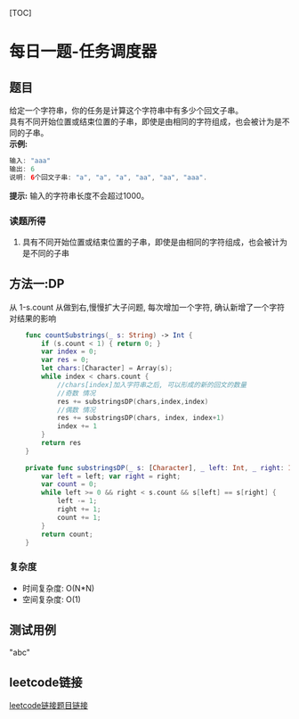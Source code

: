 [TOC]

# 每日一题-任务调度器

## 题目
给定一个字符串，你的任务是计算这个字符串中有多少个回文子串。  
具有不同开始位置或结束位置的子串，即使是由相同的字符组成，也会被计为是不同的子串。  
**示例:**  
```java
输入: "aaa"
输出: 6
说明: 6个回文子串: "a", "a", "a", "aa", "aa", "aaa".
```

**提示:**
输入的字符串长度不会超过1000。  

### 读题所得
1. 具有不同开始位置或结束位置的子串，即使是由相同的字符组成，也会被计为是不同的子串  

## 方法一:DP
从 1-s.count 从做到右,慢慢扩大子问题, 每次增加一个字符, 确认新增了一个字符对结果的影响
```swift
    func countSubstrings(_ s: String) -> Int {
        if (s.count < 1) { return 0; }
        var index = 0;
        var res = 0;
        let chars:[Character] = Array(s);
        while index < chars.count {
            //chars[index]加入字符串之后, 可以形成的新的回文的数量
            //奇数 情况
            res += substringsDP(chars,index,index)
            //偶数 情况
            res += substringsDP(chars, index, index+1)
            index += 1
        }
        return res
    }
    
    private func substringsDP(_ s: [Character], _ left: Int, _ right: Int) -> Int {
        var left = left; var right = right;
        var count = 0;
        while left >= 0 && right < s.count && s[left] == s[right] {
            left -= 1;
            right += 1;
            count += 1;
        }
        return count;
    }
```
### 复杂度
* 时间复杂度: O(N*N)
* 空间复杂度: O(1)


## 测试用例
"abc"  

## leetcode链接
[leetcode链接题目链接](https://leetcode-cn.com/problems/palindromic-substrings/)  